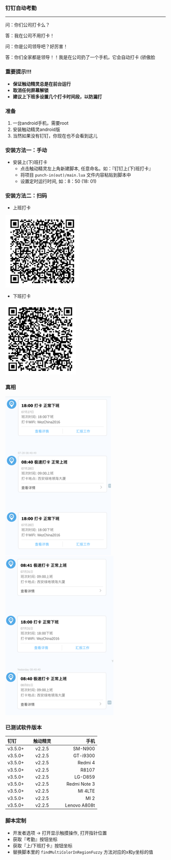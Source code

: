 ### 钉钉自动考勤
----

问：你们公司打卡么？

答：我在公司不用打卡！

问：你是公司领导吧？好厉害！

答：你们全家都是领导！！我是在公司扔了一个手机，它会自动打卡 (骄傲脸

### 重要提示!!!
* **保证触动精灵总是在前台运行**
* **取消任何屏幕解锁**
* **建议上下班多设置几个打卡时间段，以防漏打**

### 准备
1. 一台android手机，需要root
2. 安装触动精灵android版
3. 当然如果没有钉钉，你现在也不会看到这儿
    
### 安装方法一：手动

* 安装上(下)班打卡
	* 点击触动精灵左上角新建脚本, 任意命名。如：『钉钉上(下)班打卡』
	* 将项目 `punch-in(out)/main.lua` 文件内容粘贴到脚本中
	* 设置定时运行时间, 如：8：50 (18: 01)
	
### 安装方法二：扫码

* 上班打卡

![上班打卡二维码](./punch-in/qrcode.png )

* 下班打卡

![下班打卡二维码](./punch-out/qrcode.png)


### 真相
<img src="./punch1.png" height="500">
<img src="./punch2.png" height="500">

### 已测试软件版本

| 钉钉  | 触动精灵 | 手机 |
|:------------- |:---------------:| -------------:|
| v3.5.0+      | v2.2.5 |         SM-N900 |
| v3.5.0+      | v2.2.5 |         GT-i9300 |
| v3.5.0+      | v2.2.5 |         Redmi 4 |
| v3.5.0+      | v2.2.5 |         R8107 |
| v3.5.0+      | v2.2.5 |         LG-D859 |
| v3.5.0+      | v2.2.5 |         Redmi Note 3 |
| v3.5.0+      | v2.2.5 |         MI 4LTE |
| v3.5.0+      | v2.2.5 |         MI 2 |
| v3.5.0+      | v2.2.5 |         Lenovo A808t |

### 脚本定制

* 开发者选项 -> 打开显示触摸操作, 打开指针位置
* 获取『考勤』按钮坐标
* 获取『上/下班打卡』按钮坐标
* 替换脚本里的 `findMultiColorInRegionFuzzy` 方法对应的x和y坐标的值
